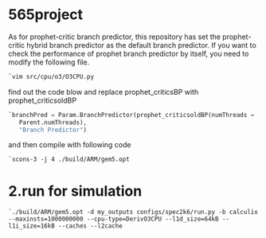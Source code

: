 # 565project
As for prophet-critic branch predictor, this repository has set the prophet-critic hybrid branch predictor as the default branch predictor. If you want to check the performance of prophet branch predictor by itself, you need to modify the following file.

```bash
`vim src/cpu/o3/O3CPU.py  
````

find out the code blow and replace prophet\_criticsBP with  prophet\_criticsoldBP
```python
`branchPred = Param.BranchPredictor(prophet_criticsoldBP(numThreads =
   Parent.numThreads),
   "Branch Predictor")

````
and then compile with following code
```
`scons-3 -j 4 ./build/ARM/gem5.opt
````
# 2.run for simulation
```
`./build/ARM/gem5.opt -d my_outputs configs/spec2k6/run.py -b calculix --maxinsts=1000000000 --cpu-type=DerivO3CPU --l1d_size=64kB --l1i_size=16kB --caches --l2cache
````